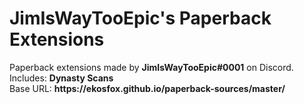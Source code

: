 <h1>JimIsWayTooEpic's Paperback Extensions</h1>
Paperback extensions made by <strong>JimIsWayTooEpic#0001</strong> on Discord.
<br>Includes: <strong>Dynasty Scans</strong>
<br>Base URL: <strong>https://ekosfox.github.io/paperback-sources/master/</strong>
